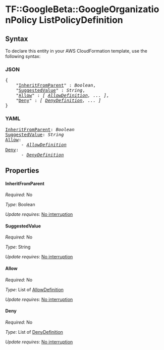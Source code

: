 # TF::GoogleBeta::GoogleOrganizationPolicy ListPolicyDefinition

## Syntax

To declare this entity in your AWS CloudFormation template, use the following syntax:

### JSON

<pre>
{
    "<a href="#inheritfromparent" title="InheritFromParent">InheritFromParent</a>" : <i>Boolean</i>,
    "<a href="#suggestedvalue" title="SuggestedValue">SuggestedValue</a>" : <i>String</i>,
    "<a href="#allow" title="Allow">Allow</a>" : <i>[ <a href="allowdefinition.md">AllowDefinition</a>, ... ]</i>,
    "<a href="#deny" title="Deny">Deny</a>" : <i>[ <a href="denydefinition.md">DenyDefinition</a>, ... ]</i>
}
</pre>

### YAML

<pre>
<a href="#inheritfromparent" title="InheritFromParent">InheritFromParent</a>: <i>Boolean</i>
<a href="#suggestedvalue" title="SuggestedValue">SuggestedValue</a>: <i>String</i>
<a href="#allow" title="Allow">Allow</a>: <i>
      - <a href="allowdefinition.md">AllowDefinition</a></i>
<a href="#deny" title="Deny">Deny</a>: <i>
      - <a href="denydefinition.md">DenyDefinition</a></i>
</pre>

## Properties

#### InheritFromParent

_Required_: No

_Type_: Boolean

_Update requires_: [No interruption](https://docs.aws.amazon.com/AWSCloudFormation/latest/UserGuide/using-cfn-updating-stacks-update-behaviors.html#update-no-interrupt)

#### SuggestedValue

_Required_: No

_Type_: String

_Update requires_: [No interruption](https://docs.aws.amazon.com/AWSCloudFormation/latest/UserGuide/using-cfn-updating-stacks-update-behaviors.html#update-no-interrupt)

#### Allow

_Required_: No

_Type_: List of <a href="allowdefinition.md">AllowDefinition</a>

_Update requires_: [No interruption](https://docs.aws.amazon.com/AWSCloudFormation/latest/UserGuide/using-cfn-updating-stacks-update-behaviors.html#update-no-interrupt)

#### Deny

_Required_: No

_Type_: List of <a href="denydefinition.md">DenyDefinition</a>

_Update requires_: [No interruption](https://docs.aws.amazon.com/AWSCloudFormation/latest/UserGuide/using-cfn-updating-stacks-update-behaviors.html#update-no-interrupt)

